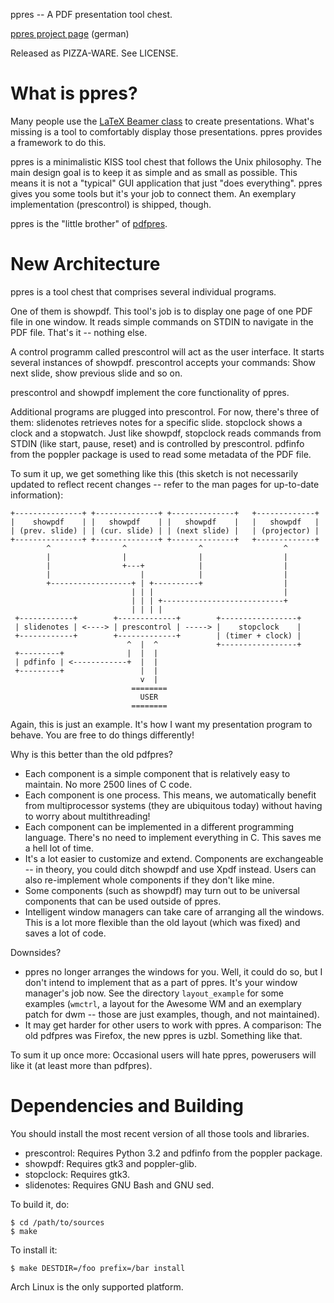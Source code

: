 ppres -- A PDF presentation tool chest.

[ppres project page](http://www.uninformativ.de/projects/?q=ppres) (german)

Released as PIZZA-WARE. See LICENSE.


What is ppres?
==============

Many people use the [LaTeX Beamer
class](https://bitbucket.org/rivanvx/beamer/wiki/Home) to create
presentations. What's missing is a tool to comfortably display those
presentations. ppres provides a framework to do this.

ppres is a minimalistic KISS tool chest that follows the Unix
philosophy. The main design goal is to keep it as simple and as small as
possible. This means it is not a "typical" GUI application that just
"does everything". ppres gives you some tools but it's your job to
connect them. An exemplary implementation (prescontrol) is shipped,
though.

ppres is the "little brother" of
[pdfpres](https://github.com/vain/pdfPres).


New Architecture
================

ppres is a tool chest that comprises several individual programs.

One of them is showpdf. This tool's job is to display one page of one
PDF file in one window. It reads simple commands on STDIN to navigate in
the PDF file. That's it -- nothing else.

A control programm called prescontrol will act as the user interface. It
starts several instances of showpdf. prescontrol accepts your commands:
Show next slide, show previous slide and so on.

prescontrol and showpdf implement the core functionality of ppres.

Additional programs are plugged into prescontrol. For now, there's three
of them: slidenotes retrieves notes for a specific slide. stopclock
shows a clock and a stopwatch. Just like showpdf, stopclock reads
commands from STDIN (like start, pause, reset) and is controlled by
prescontrol. pdfinfo from the poppler package is used to read some
metadata of the PDF file.

To sum it up, we get something like this (this sketch is not necessarily
updated to reflect recent changes -- refer to the man pages for
up-to-date information):

	+---------------+ +--------------+ +--------------+   +-------------+
	|    showpdf    | |   showpdf    | |   showpdf    |   |   showpdf   |
	| (prev. slide) | | (cur. slide) | | (next slide) |   | (projector) |
	+---------------+ +--------------+ +--------------+   +-------------+
	        ^                ^                ^                  ^
	        |                |                |                  |
	        |                +---+            |                  |
	        |                    |            |                  |
	        +------------------+ | +----------+                  |
	                           | | |                             |
	                           | | | +---------------------------+
	                           | | | |
	 +------------+        +-------------+        +-----------------+
	 | slidenotes | <----> | prescontrol | -----> |    stopclock    |
	 +------------+        +-------------+        | (timer + clock) |
	                          ^  |  ^             +-----------------+
	 +---------+              |  |  |
	 | pdfinfo | <------------+  |  |
	 +---------+                 |  |
	                             v  |
	                           ========
	                             USER
	                           ========

Again, this is just an example. It's how I want my presentation program
to behave. You are free to do things differently!

Why is this better than the old pdfpres?

* Each component is a simple component that is relatively easy to
  maintain. No more 2500 lines of C code.
* Each component is one process. This means, we automatically benefit
  from multiprocessor systems (they are ubiquitous today) without having
  to worry about multithreading!
* Each component can be implemented in a different programming language.
  There's no need to implement everything in C. This saves me a hell lot
  of time.
* It's a lot easier to customize and extend. Components are exchangeable
  -- in theory, you could ditch showpdf and use Xpdf instead. Users can
  also re-implement whole components if they don't like mine.
* Some components (such as showpdf) may turn out to be universal
  components that can be used outside of ppres.
* Intelligent window managers can take care of arranging all the
  windows. This is a lot more flexible than the old layout (which was
  fixed) and saves a lot of code.

Downsides?

* ppres no longer arranges the windows for you. Well, it could do so,
  but I don't intend to implement that as a part of ppres. It's your
  window manager's job now. See the directory `layout_example` for some
  examples (`wmctrl`, a layout for the Awesome WM and an exemplary patch
  for dwm -- those are just examples, though, and not maintained).
* It may get harder for other users to work with ppres. A comparison:
  The old pdfpres was Firefox, the new ppres is uzbl. Something like
  that.

To sum it up once more: Occasional users will hate ppres, powerusers
will like it (at least more than pdfpres).


Dependencies and Building
=========================

You should install the most recent version of all those tools and
libraries.

* prescontrol: Requires Python 3.2 and pdfinfo from the poppler package.
* showpdf: Requires gtk3 and poppler-glib.
* stopclock: Requires gtk3.
* slidenotes: Requires GNU Bash and GNU sed.

To build it, do:

	$ cd /path/to/sources
	$ make

To install it:

	$ make DESTDIR=/foo prefix=/bar install

Arch Linux is the only supported platform.
